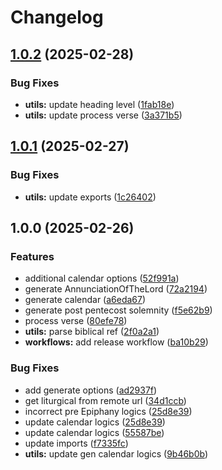 # Changelog

## [1.0.2](https://github.com/v-bible/js-sdk/compare/v1.0.1...v1.0.2) (2025-02-28)


### Bug Fixes

* **utils:** update heading level ([1fab18e](https://github.com/v-bible/js-sdk/commit/1fab18ed7eb2eeda256ff69e2e83ca439432fe7b))
* **utils:** update process verse ([3a371b5](https://github.com/v-bible/js-sdk/commit/3a371b5410be33d2a6c74149b87e0e38c7c955d6))

## [1.0.1](https://github.com/v-bible/js-sdk/compare/v1.0.0...v1.0.1) (2025-02-27)


### Bug Fixes

* **utils:** update exports ([1c26402](https://github.com/v-bible/js-sdk/commit/1c264020f3df67c87a3311b15744f67ad8bf18c9))

## 1.0.0 (2025-02-26)


### Features

* additional calendar options ([52f991a](https://github.com/v-bible/js-sdk/commit/52f991a7ead6aebec9d9477503a67706ff900602))
* generate AnnunciationOfTheLord ([72a2194](https://github.com/v-bible/js-sdk/commit/72a2194f5a8580d45fedff79c506e385abde8792))
* generate calendar ([a6eda67](https://github.com/v-bible/js-sdk/commit/a6eda67440cbd53a256392b430bfea6ad96cab0c))
* generate post pentecost solemnity ([f5e62b9](https://github.com/v-bible/js-sdk/commit/f5e62b9da373f80d75a99d23f3232c3746c2d2ae))
* process verse ([80efe78](https://github.com/v-bible/js-sdk/commit/80efe78d008605ba99d5a18d032e62c4dc0456d0))
* **utils:** parse biblical ref ([2f0a2a1](https://github.com/v-bible/js-sdk/commit/2f0a2a12b5d6de0a20dc06881166fd9b5e1f0659))
* **workflows:** add release workflow ([ba10b29](https://github.com/v-bible/js-sdk/commit/ba10b29fe81084284a80a90e469b43daa842d043))


### Bug Fixes

* add generate options ([ad2937f](https://github.com/v-bible/js-sdk/commit/ad2937f8a0ab301dda2f70a880a7533363f61b9d))
* get liturgical from remote url ([34d1ccb](https://github.com/v-bible/js-sdk/commit/34d1ccbcdbd2783666e0aa0c95099b9fab9a49b6))
* incorrect pre Epiphany logics ([25d8e39](https://github.com/v-bible/js-sdk/commit/25d8e393e214d9801a462ffcd9ba8bf38bc57e5a))
* update calendar logics ([25d8e39](https://github.com/v-bible/js-sdk/commit/25d8e393e214d9801a462ffcd9ba8bf38bc57e5a))
* update calendar logics ([55587be](https://github.com/v-bible/js-sdk/commit/55587beedc830a0a4ab1670f9d602155e452a851))
* update imports ([f7335fc](https://github.com/v-bible/js-sdk/commit/f7335fc1d699535ade5000227ae67de206d1abf9))
* **utils:** update gen calendar logics ([9b46b0b](https://github.com/v-bible/js-sdk/commit/9b46b0b1ff3b13836f2a98509f182e85fcd1015e))
